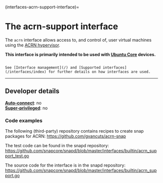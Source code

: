 (interfaces-acrn-support-interface)=
# The acrn-support interface

The `acrn` interface  allows access to, and control of, user virtual machines using the [ACRN hypervisor](https://projectacrn.org/).

**This interface is primarily intended to be used with [Ubuntu Core](/t/glossary/14612#heading--ubuntu-core) devices.**

```{tip}

See [Interface management](/) and [Supported interfaces](/interfaces/index) for further details on how interfaces are used.
```

---

<h2 id='heading--dev-details'>Developer details </h2>

**[Auto-connect](/t/interface-management/6154#heading--auto-connections)**: no</br>
**[Super-privileged](/t/the-interface-connection-mechanism/20179#heading--super)**: no</br>

### Code examples

The following (third-party) repository contains recipes to create snap packages for ACRN: https://github.com/gvancuts/acrn-snap

The test code can be found in the snapd repository: https://github.com/snapcore/snapd/blob/master/interfaces/builtin/acrn_support_test.go

The source code for the interface is in the snapd repository: https://github.com/snapcore/snapd/blob/master/interfaces/builtin/acrn_support.go

